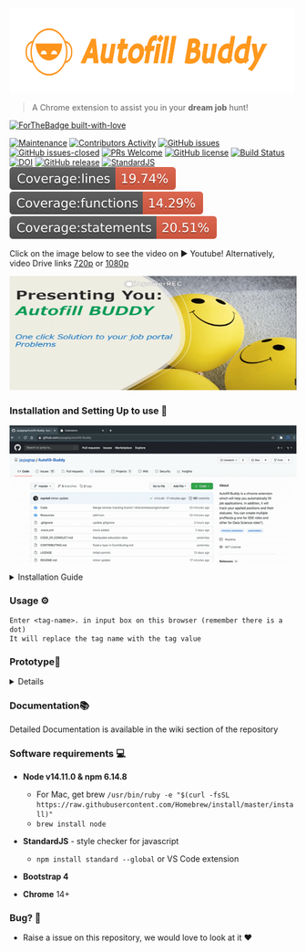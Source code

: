 <p>
    <img height=150 width=500 alt="logo here" src="https://raw.githubusercontent.com/jayjagtap/Autofill-Buddy/master/Resources/Images/logo.png"/>
    <blockquote>A Chrome extension to assist you in your <b>dream job</b> hunt!</blockquote>
</p>

[![ForTheBadge built-with-love](http://ForTheBadge.com/images/badges/built-with-love.svg)](https://GitHub.com/ssp4all/)

[![Maintenance](https://img.shields.io/badge/Maintained%3F-yes-green.svg)](https://GitHub.com/jayjagtap/Autofill-Buddy/graphs/commit-activity) [![Contributors Activity](https://img.shields.io/github/commit-activity/m/jayjagtap/Autofill-Buddy)](https://github.com/jayjagtap/Autofill-Buddy/pulse) [![GitHub issues](https://img.shields.io/github/issues/jayjagtap/Autofill-Buddy.svg)](https://github.com/jayjagtap/Autofill-Buddy/issues/) [![GitHub issues-closed](https://img.shields.io/github/issues-closed/jayjagtap/Autofill-Buddy.svg)](https://https://github.com/jayjagtap/Autofill-Buddy/issues?q=is%3Aissue+is%3Aclosed) [![PRs Welcome](https://img.shields.io/badge/PRs-welcome-brightgreen.svg?style=flat-square)](http://makeapullrequest.com) [![GitHub license](https://img.shields.io/github/license/Naereen/StrapDown.js.svg)](https://github.com/Naereen/StrapDown.js/blob/master/LICENSE) [![Build Status](https://travis-ci.com/jayjagtap/Autofill-Buddy.svg?branch=master)](https://travis-ci.com/github/jayjagtap/Autofill-Buddy) [![DOI](https://zenodo.org/badge/293880374.svg)](https://zenodo.org/badge/latestdoi/293880374) [![GitHub release](https://img.shields.io/github/release/jayjagtap/Autofill-Buddy.svg)](https://GitHub.com/jayjagtap/Autofill-Buddy/releases/) [![StandardJS](https://img.shields.io/badge/StyleChecker-StandardJS-purple.svg)](https://standardjs.com/) ![Coverage lines](https://raw.githubusercontent.com/jayjagtap/Autofill-Buddy/master/Code/coverage/badge-lines.svg) ![Coverage Functions](https://raw.githubusercontent.com/jayjagtap/Autofill-Buddy/master/Code/coverage/badge-functions.svg) ![Coverage Statement](https://raw.githubusercontent.com/jayjagtap/Autofill-Buddy/master/Code/coverage/badge-statements.svg)



<p> 

Click on the image below to see the video on ▶️ Youtube!  Alternatively, video Drive links [720p](https://drive.google.com/file/d/1MLowTYHlZKbeY0d82yjHUKPnBAssRBA5/view?usp=sharing) or [1080p](https://drive.google.com/file/d/1OxoCkMK3PhX8sMYNUHoRRzcCfGae-zqU/view?usp=sharing)

</p>

<a  href="https://youtu.be/BZmXUMSAnfc"><img height=200 width=600 src="https://raw.githubusercontent.com/jayjagtap/Autofill-Buddy/master/Resources/Images/thumbnail.png"/></a>




### Installation and Setting Up to use 🙋
![Autofill-Buddy-working](https://raw.githubusercontent.com/jayjagtap/Autofill-Buddy/master/Resources/Images/autofill-buddy.gif)
<details>
<summary>Installation Guide</summary>

- ``` git clone https://github.com/jayjagtap/Autofill-Buddy.git```
- Go to ```chrome://extensions/```
- Select Load Unpacked  
    <img src="https://raw.githubusercontent.com/jayjagtap/Autofill-Buddy/master/Resources/Images/Load_unpacked.png" alt="load-unpacked"/>

- Add cloned project repository 
    <img src="https://raw.githubusercontent.com/jayjagtap/Autofill-Buddy/master/Resources/Images/Choose_folder.png" alt="choose-folder"/>
- Chrome Extension now will be added to Google Chrome
</details>

### Usage ⚙️
    Enter <tag-name>. in input box on this browser (remember there is a dot)
    It will replace the tag name with the tag value
### Prototype📱
<details>
<img src="https://raw.githubusercontent.com/jayjagtap/Autofill-Buddy/master/Resources/Images/prototype-1.png" height="500px" width="350px"/>
</details>


### Documentation📚
Detailed Documentation is available in the wiki section of the repository

### Software requirements 💻
- <b>Node v14.11.0 & npm 6.14.8</b>
    - For Mac, get brew
    `/usr/bin/ruby -e "$(curl -fsSL https://raw.githubusercontent.com/Homebrew/install/master/install)"`
    - `brew install node`

- <b>StandardJS</b> - style checker for javascript 
    - `npm install standard --global` or VS Code extension 

- <b>Bootstrap 4</b>
- <b>Chrome</b> 14+

### Bug? 🐛
- Raise a issue on this repository, we would love to look at it ❤️
